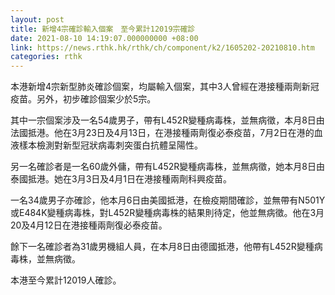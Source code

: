 ```yaml
---
layout: post
title: 新增4宗確診輸入個案　至今累計12019宗確診
date: 2021-08-10 14:19:07.000000000 +08:00
link: https://news.rthk.hk/rthk/ch/component/k2/1605202-20210810.htm
categories: rthk
---
```


本港新增4宗新型肺炎確診個案，均屬輸入個案，其中3人曾經在港接種兩劑新冠疫苗。另外，初步確診個案少於5宗。

其中一宗個案涉及一名54歲男子，帶有L452R變種病毒株，並無病徵，本月8日由法國抵港。他在3月23日及4月13日，在港接種兩劑復必泰疫苗，7月2日在港的血液樣本檢測對新型冠狀病毒刺突蛋白抗體呈陽性。

另一名確診者是一名60歲外傭，帶有L452R變種病毒株，並無病徵，她本月8日由泰國抵港。她在3月3日及4月1日在港接種兩劑科興疫苗。

一名34歲男子亦確診，他本月6日由美國抵港，在檢疫期間確診，並無帶有N501Y或E484K變種病毒株，對L452R變種病毒株的結果則待定，他並無病徵。他在3月20及4月12日在港接種兩劑復必泰疫苗。

餘下一名確診者為31歲男機組人員，在本月8日由德國抵港，他帶有L452R變種病毒株，並無病徵。

本港至今累計12019人確診。
